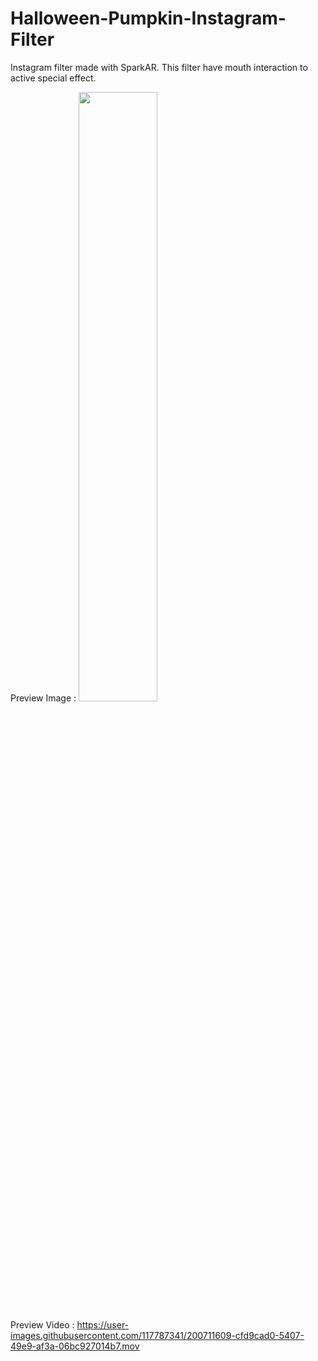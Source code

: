 # Halloween-Pumpkin-Instagram-Filter

Instagram filter made with SparkAR.
This filter have mouth interaction to active special effect.

Preview Image :
[<img src="https://user-images.githubusercontent.com/117787341/200712739-d4da40e3-1c5e-45da-aa90-79d4ae4d33e5.mov" width="50%">]([https://www.youtube.com/watch?v=Hc79sDi3f0U](https://user-images.githubusercontent.com/117787341/200712739-d4da40e3-1c5e-45da-aa90-79d4ae4d33e5.mov) "Now in Android: 55")




Preview Video :
https://user-images.githubusercontent.com/117787341/200711609-cfd9cad0-5407-49e9-af3a-06bc927014b7.mov

